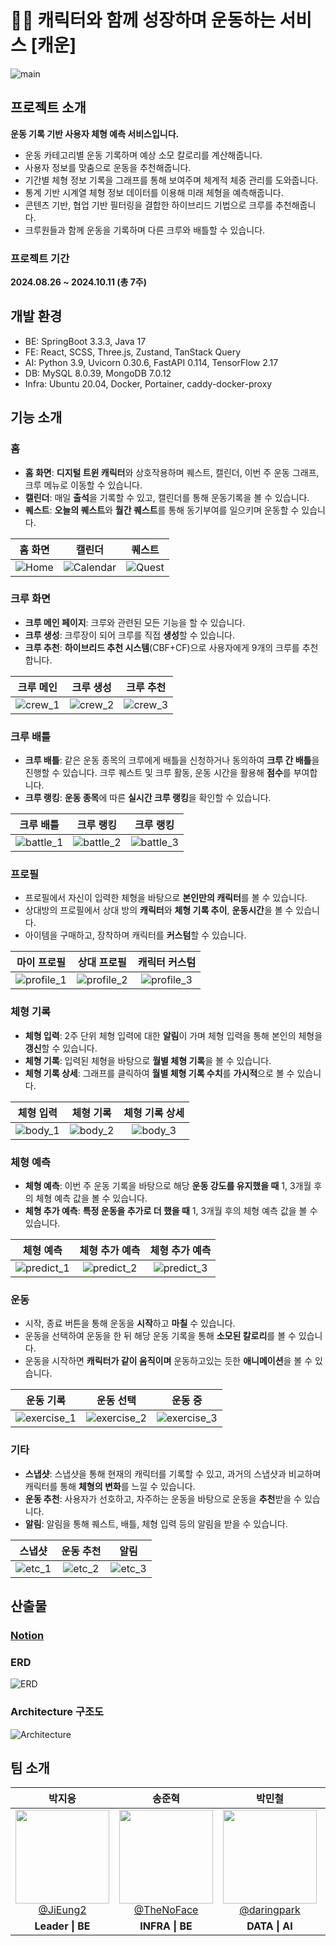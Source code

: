 # 💪🏻 캐릭터와 함께 성장하며 운동하는 서비스 [캐운]
![main](assets/main.png)

## 프로젝트 소개
**운동 기록 기반 사용자 체형 예측 서비스입니다.**
- 운동 카테고리별 운동 기록하며 예상 소모 칼로리를 계산해줍니다.
- 사용자 정보를 맞춤으로 운동을 추천해줍니다.
- 기간별 체형 정보 기록을 그래프를 통해 보여주며 체계적 체중 관리를 도와줍니다.
- 통계 기반 시계열 체형 정보 데이터를 이용해 미래 체형을 예측해줍니다.
- 콘텐츠 기반, 협업 기반 필터링을 결합한 하이브리드 기법으로 크루를 추천해줍니다.
- 크루원들과 함께 운동을 기록하며 다른 크루와 배틀할 수 있습니다.

### 프로젝트 기간
**2024.08.26 ~ 2024.10.11 (총 7주)**

## 개발 환경
- BE: SpringBoot 3.3.3, Java 17
- FE: React, SCSS, Three.js, Zustand, TanStack Query
- AI: Python 3.9, Uvicorn 0.30.6, FastAPI 0.114, TensorFlow 2.17
- DB: MySQL 8.0.39, MongoDB 7.0.12
- Infra: Ubuntu 20.04, Docker, Portainer, caddy-docker-proxy

## 기능 소개
### 홈
- **홈 화면**: **디지털 트윈 캐릭터**와 상호작용하며 퀘스트, 캘린더, 이번 주 운동 그래프, 크루 메뉴로 이동할 수 있습니다.
- **캘린더**: 매일 **출석**을 기록할 수 있고, 캘린더를 통해 운동기록을 볼 수 있습니다.
- **퀘스트**: **오늘의 퀘스트**와 **월간 퀘스트**를 통해 동기부여를 일으키며 운동할 수 있습니다.

|홈 화면|캘린더|퀘스트|
|:---:|:---:|:---:|
|![Home](assets/screenshot/home_1.jpg)|![Calendar](assets/screenshot/home_2.jpg)|![Quest](assets/screenshot/home_3.jpg)|

### 크루 화면
- **크루 메인 페이지**: 크루와 관련된 모든 기능을 할 수 있습니다.
- **크루 생성**: 크루장이 되어 크루를 직접 **생성**할 수 있습니다.
- **크루 추천**: **하이브리드 추천 시스템**(CBF+CF)으로 사용자에게 9개의 크루를 추천합니다.

|크루 메인|크루 생성|크루 추천|
|:---:|:---:|:---:|
|![crew_1](assets/screenshot/crew_1.jpg)|![crew_2](assets/screenshot/crew_2.jpg)|![crew_3](assets/screenshot/crew_3.jpg)|

### 크루 배틀

- **크루 배틀**: 같은 운동 종목의 크루에게 배틀을 신청하거나 동의하여 **크루 간 배틀**을 진행할 수 있습니다. 크루 퀘스트 및 크루 활동, 운동 시간을 활용해 **점수**를 부여합니다.
- **크루 랭킹**: **운동 종목**에 따른 **실시간 크루 랭킹**을 확인할 수 있습니다.

|크루 배틀|크루 랭킹|크루 랭킹|
|:---:|:---:|:---:|
|![battle_1](assets/screenshot/battle_1.jpg)|![battle_2](assets/screenshot/battle_2.jpg)|![battle_3](assets/screenshot/battle_3.jpg)|

### 프로필
- 프로필에서 자신이 입력한 체형을 바탕으로 **본인만의 캐릭터**를 볼 수 있습니다.
- 상대방의 프로필에서 상대 방의 **캐릭터**와 **체형 기록 추이**, **운동시간**을 볼 수 있습니다.
- 아이템을 구매하고, 장착하며 캐릭터를 **커스텀**할 수 있습니다.

|마이 프로필|상대 프로필|캐릭터 커스텀|
|:---:|:---:|:---:|
|![profile_1](assets/screenshot/profile_1.jpg)|![profile_2](assets/screenshot/profile_2.jpg)|![profile_3](assets/screenshot/profile_3.jpg)|

### 체형 기록
- **체형 입력**: 2주 단위 체형 입력에 대한 **알림**이 가며 체형 입력을 통해 본인의 체형을 **갱신**할 수 있습니다.
- **체형 기록**: 입력된 체형을 바탕으로 **월별 체형 기록**을 볼 수 있습니다.
- **체형 기록 상세**: 그래프를 클릭하여 **월별 체형 기록 수치**를 **가시적**으로 볼 수 있습니다.

|체형 입력|체형 기록|체형 기록 상세|
|:---:|:---:|:---:|
|![body_1](assets/screenshot/body_1.jpg)|![body_2](assets/screenshot/body_2.jpg)|![body_3](assets/screenshot/body_3.jpg)|

### 체형 예측
- **체형 예측**: 이번 주 운동 기록을 바탕으로 해당 **운동 강도를 유지했을 때** 1, 3개월 후의 체형 예측 값을 볼 수 있습니다.
- **체형 추가 예측**: **특정 운동을 추가로 더 했을 때** 1, 3개월 후의 체형 예측 값을 볼 수 있습니다.

|체형 예측|체형 추가 예측|체형 추가 예측|
|:---:|:---:|:---:|
|![predict_1](assets/screenshot/predict_1.jpg)|![predict_2](assets/screenshot/predict_2.jpg)|![predict_3](assets/screenshot/predict_3.jpg)|

### 운동
- 시작, 종료 버튼을 통해 운동을 **시작**하고 **마칠** 수 있습니다.
- 운동을 선택하여 운동을 한 뒤 해당 운동 기록을 통해 **소모된 칼로리**를 볼 수 있습니다.
- 운동을 시작하면 **캐릭터가 같이 움직이며** 운동하고있는 듯한 **애니메이션**을 볼 수 있습니다.

|운동 기록|운동 선택|운동 중|
|:---:|:---:|:---:|
|![exercise_1](assets/screenshot/exercise_1.jpg)|![exercise_2](assets/screenshot/exercise_2.jpg)|![exercise_3](assets/screenshot/exercise_3.jpg)|

### 기타
- **스냅샷**: 스냅샷을 통해 현재의 캐릭터를 기록할 수 있고, 과거의 스냅샷과 비교하며 캐릭터를 통해 **체형의 변화**를 느낄 수 있습니다.
- **운동 추천**: 사용자가 선호하고, 자주하는 운동을 바탕으로 운동을 **추천**받을 수 있습니다.
- **알림**: 알림을 통해 퀘스트, 배틀, 체형 입력 등의 알림을 받을 수 있습니다. 

|스냅샷|운동 추천|알림|
|:---:|:---:|:---:|
|![etc_1](assets/screenshot/etc_1.jpg)|![etc_2](assets/screenshot/etc_2.jpg)|![etc_3](assets/screenshot/etc_3.jpg)|

## 산출물
### **[Notion](https://www.notion.so/C106-df98233bbeb44e91a5bf566d7960783b)**

### ERD
![ERD](assets/erd.png)

### Architecture 구조도
![Architecture](assets/architecture.png)

## 팀 소개
<table>
<thead>
<tr>
<th style="text-align: center;"><strong>박지응</strong></th>
<th style="text-align: center;"><strong>송준혁</strong></th>
<th style="text-align: center;"><strong>박민철</strong></th>
<th style="text-align: center;"><strong>김민영</strong></th>
<th style="text-align: center;"><strong>인호현</strong></th>
<th style="text-align: center;"><strong>김민주</strong></th>
</tr>
</thead>
<tbody>
<tr>
<td align="center"><a href="https://github.com/JiEung2"><img src="https://avatars.githubusercontent.com/u/127590064?v=4" height="150" width="150" style="max-width: 100%;"> <br> @JiEung2</a></td>
<td align="center"><a href="https://github.com/TheNoFace"><img src="https://avatars.githubusercontent.com/u/3072090?v=4" height="150" width="150" style="max-width: 100%;"> <br> @TheNoFace</a></td>
<td align="center"><a href="https://github.com/daringpark"><img src="https://avatars.githubusercontent.com/u/108521994?v=4" height="150" width="150" style="max-width: 100%;"> <br> @daringpark</a></td>
<td align="center"><a href="https://github.com/minyeong981"><img src="https://avatars.githubusercontent.com/u/156265474?v=4" height="150" width="150" style="max-width: 100%;"> <br> @minyeong981</a></td>
<td align="center"><a href="https://github.com/inhohyun"><img src="https://avatars.githubusercontent.com/u/96523102?v=4" height="150" width="150" style="max-width: 100%;"> <br> @inhohyun</a></td>
<td align="center"><a href="https://github.com/MINJOO-KIM"><img src="https://avatars.githubusercontent.com/u/64532143?v=4" height="150" width="150" style="max-width: 100%;"> <br> @MINJOO-KIM</a></td>
</tr>
<tr>
<td align="center"><b>Leader | BE</td>
<td align="center"><b>INFRA | BE</td>
<td align="center"><b>DATA | AI</td>
<td align="center"><b>FE | 3D</td>
<td align="center"><b>FE | QA</td>
<td align="center"><b>FE | DESIGN</td>
</tr>
</tbody>
</table>




